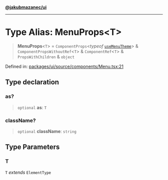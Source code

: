 [**@jakubmazanec/ui**](../README.md)

---

# Type Alias: MenuProps\<T\>

> **MenuProps**\<`T`\> = `ComponentProps`\<_typeof_ [`useMenuTheme`](../variables/useMenuTheme.md)\>
> & `ComponentPropsWithoutRef`\<`T`\> & `ComponentRef`\<`T`\> & `PropsWithChildren` & `object`

Defined in:
[packages/ui/source/components/Menu.tsx:21](https://github.com/jakubmazanec/tools/blob/74fa88a6249b3d486436ae7655f4962bc4a86e11/packages/ui/source/components/Menu.tsx#L21)

## Type declaration

### as?

> `optional` **as**: `T`

### className?

> `optional` **className**: `string`

## Type Parameters

### T

`T` _extends_ `ElementType`
